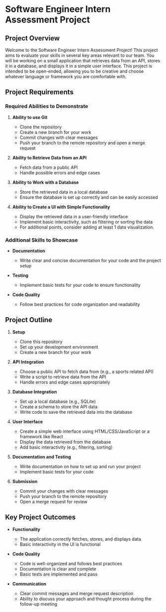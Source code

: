# Software Engineer Intern Assessment Project

## Project Overview

Welcome to the Software Engineer Intern Assessment Project! This project aims to evaluate your skills in several key areas relevant to our team. You will be working on a small application that retrieves data from an API, stores it in a database, and displays it in a simple user interface. This project is intended to be open-ended, allowing you to be creative and choose whatever language or framework you are comfortable with. 

## Project Requirements

### Required Abilities to Demonstrate

1. **Ability to use Git**
   - Clone the repository
   - Create a new branch for your work
   - Commit changes with clear messages
   - Push your branch to the remote repository and open a merge request

2. **Ability to Retrieve Data from an API**
   - Fetch data from a public API
   - Handle possible errors and edge cases

3. **Ability to Work with a Database**
   - Store the retrieved data in a local database
   - Ensure the database is set up correctly and can be easily accessed

4. **Ability to Create a UI with Simple Functionality**
   - Display the retrieved data in a user-friendly interface
   - Implement basic interactivity, such as filtering or sorting the data
   - For additional points, consider adding at least 1 data visualization.

### Additional Skills to Showcase

- **Documentation**
  - Write clear and concise documentation for your code and the project setup

- **Testing**
  - Implement basic tests for your code to ensure functionality

- **Code Quality**
  - Follow best practices for code organization and readability

## Project Outline

1. **Setup**
   - Clone this repository
   - Set up your development environment
   - Create a new branch for your work

2. **API Integration**
   - Choose a public API to fetch data from (e.g., a sports related API)
   - Write a script to retrieve data from the API
   - Handle errors and edge cases appropriately

3. **Database Integration**
   - Set up a local database (e.g., SQLite)
   - Create a schema to store the API data
   - Write code to save the retrieved data into the database

4. **User Interface**
   - Create a simple web interface using HTML/CSS/JavaScript or a framework like React
   - Display the data retrieved from the database
   - Add basic interactivity (e.g., filtering, sorting)

5. **Documentation and Testing**
   - Write documentation on how to set up and run your project
   - Implement basic tests for your code

6. **Submission**
   - Commit your changes with clear messages
   - Push your branch to the remote repository
   - Open a merge request for review

## Key Project Outcomes

- **Functionality**
  - The application correctly fetches, stores, and displays data
  - Basic interactivity in the UI is functional

- **Code Quality**
  - Code is well-organized and follows best practices
  - Documentation is clear and complete
  - Basic tests are implemented and pass

- **Communication**
  - Clear commit messages and merge request description
  - Ability to discuss your approach and thought process during the follow-up meeting
